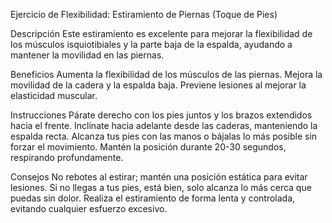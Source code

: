 
Ejercicio de Flexibilidad: Estiramiento de Piernas (Toque de Pies)

Descripción
Este estiramiento es excelente para mejorar la flexibilidad de los músculos isquiotibiales y la parte baja de la espalda, ayudando a mantener la movilidad en las piernas.

Beneficios
Aumenta la flexibilidad de los músculos de las piernas.
Mejora la movilidad de la cadera y la espalda baja.
Previene lesiones al mejorar la elasticidad muscular.

Instrucciones
Párate derecho con los pies juntos y los brazos extendidos hacia el frente.
Inclínate hacia adelante desde las caderas, manteniendo la espalda recta.
Alcanza tus pies con las manos o bájalas lo más posible sin forzar el movimiento.
Mantén la posición durante 20-30 segundos, respirando profundamente.

Consejos
No rebotes al estirar; mantén una posición estática para evitar lesiones.
Si no llegas a tus pies, está bien, solo alcanza lo más cerca que puedas sin dolor.
Realiza el estiramiento de forma lenta y controlada, evitando cualquier esfuerzo excesivo.
